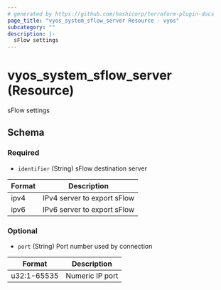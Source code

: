```yaml
---
# generated by https://github.com/hashicorp/terraform-plugin-docs
page_title: "vyos_system_sflow_server Resource - vyos"
subcategory: ""
description: |-
  sFlow settings
---
```


# vyos_system_sflow_server (Resource)

sFlow settings



<!-- schema generated by tfplugindocs -->
## Schema

### Required

- `identifier` (String) sFlow destination server

|  Format  |  Description  |
|----------|---------------|
|  ipv4  |  IPv4 server to export sFlow  |
|  ipv6  |  IPv6 server to export sFlow  |

### Optional

- `port` (String) Port number used by connection

|  Format  |  Description  |
|----------|---------------|
|  u32:1-65535  |  Numeric IP port  |
